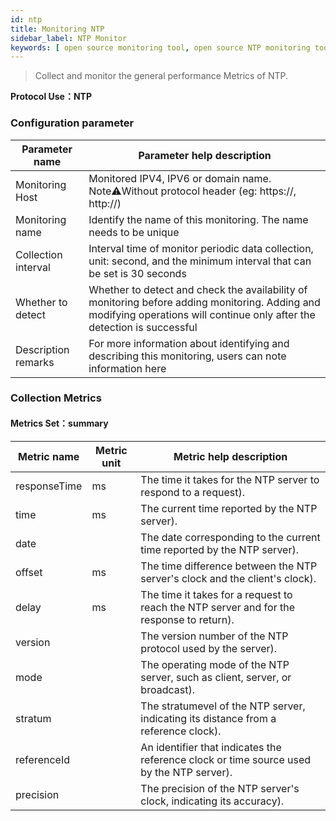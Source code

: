 ```yaml
---
id: ntp
title: Monitoring NTP
sidebar_label: NTP Monitor
keywords: [ open source monitoring tool, open source NTP monitoring tool, monitoring NTP metrics ]
---
```


> Collect and monitor the general performance Metrics of NTP.

**Protocol Use：NTP**

### Configuration parameter

| Parameter name      | Parameter help description                                                                                                                                                |
|---------------------|---------------------------------------------------------------------------------------------------------------------------------------------------------------------------|
| Monitoring Host     | Monitored IPV4, IPV6 or domain name. Note⚠️Without protocol header (eg: https://, http://)                                                                                |
| Monitoring name     | Identify the name of this monitoring. The name needs to be unique                                                                                                         |
| Collection interval | Interval time of monitor periodic data collection, unit: second, and the minimum interval that can be set is 30 seconds                                                   |
| Whether to detect   | Whether to detect and check the availability of monitoring before adding monitoring. Adding and modifying operations will continue only after the detection is successful |
| Description remarks | For more information about identifying and describing this monitoring, users can note information here                                                                    |

### Collection Metrics

#### Metrics Set：summary

| Metric name  | Metric unit | Metric help description                                                                  |
|--------------|-------------|------------------------------------------------------------------------------------------|
| responseTime | ms          | The time it takes for the NTP server to respond to a request).                           |
| time         | ms          | The current time reported by the NTP server).                                            |
| date         |             | The date corresponding to the current time reported by the NTP server).                  |
| offset       | ms          | The time difference between the NTP server's clock and the client's clock).              |
| delay        | ms          | The time it takes for a request to reach the NTP server and for the response to return). |
| version      |             | The version number of the NTP protocol used by the server).                              |
| mode         |             | The operating mode of the NTP server, such as client, server, or broadcast).             |
| stratum      |             | The stratumevel of the NTP server, indicating its distance from a reference clock).      |
| referenceId  |             | An identifier that indicates the reference clock or time source used by the NTP server). |
| precision    |             | The precision of the NTP server's clock, indicating its accuracy).                       |

